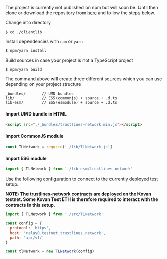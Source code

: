 The project is currently not published on npm but will soon be. Until then clone or download the repository from [here](https://github.com/trustlines-network/clientlib) and follow the steps below.

Change into directory
```
$ cd ./clientlib
```
Install dependencies with `npm` or `yarn`
```
$ npm/yarn install
```
Build sources in case your project is not a TypeScript project
```
$ npm/yarn build
```
The command above will create three different sources which you can use depending on your project structure
```
_bundles/		// UMD bundles
lib/			// ES5(commonjs) + source + .d.ts
lib-esm/		// ES5(esmodule) + source + .d.ts
```
#### Import UMD bundle in HTML
```html
<script src="./_bundles/trustlines-network.min.js"></script>
```
#### Import CommonJS module
```javascript
const TLNetwork = require('./lib/TLNetwork.js')
```
#### Import ES6 module
```javascript
import { TLNetwork } from './lib-esm/trustlines-network'
```

Use the following configuration to connect to the currently deployed test setup.


**NOTE: The [trustlines-network contracts](https://github.com/trustlines-network/contracts) are deployed on the Kovan testnet. Some Kovan Test ETH is therefore required to interact with the contracts in this setup.**


```javascript
import { TLNetwork } from './src/TLNetwork'

const config = {
  protocol: 'https',
  host: 'relay0.testnet.trustlines.network',
  path: 'api/v1/'
}

const tlNetwork = new TLNetwork(config)
```